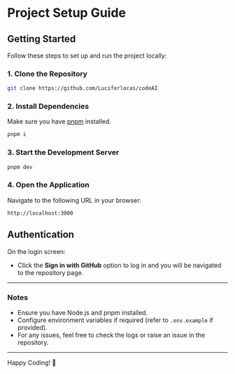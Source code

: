 # Project Setup Guide

## Getting Started

Follow these steps to set up and run the project locally:

### 1. Clone the Repository
```bash
git clone https://github.com/Luciferlocas/codeAI
```

### 2. Install Dependencies
Make sure you have [pnpm](https://pnpm.io/) installed.
```bash
pnpm i
```

### 3. Start the Development Server
```bash
pnpm dev
```

### 4. Open the Application
Navigate to the following URL in your browser:
```
http://localhost:3000
```

## Authentication
On the login screen:
- Click the **Sign in with GitHub** option to log in and you will be navigated to the repository page.

---

### Notes
- Ensure you have Node.js and pnpm installed.
- Configure environment variables if required (refer to `.env.example` if provided).
- For any issues, feel free to check the logs or raise an issue in the repository.

---
Happy Coding! 🎉

